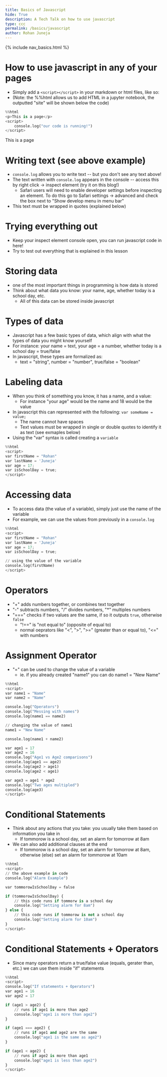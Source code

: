 ```yaml
---
title: Basics of Javascript
hide: True
description: A Tech Talk on how to use javascript
type: ccc
permalink: /basics/javascript
author: Rohan Juneja
---
```


{% include nav_basics.html %}


# How to use javascript in any of your pages
- Simply add a ``<script></script>`` in your markdown or html files, like so:
- (Note: the %%html allows us to add HTML in a jupyter notebook, the outputted "site" will be shown below the code)


```python
%%html
<p>This is a page</p>
<script>
    console.log("our code is running!")
</script>

```


<p>This is a page</p>
<script>
    console.log("our code is running!");
</script>



# Writing text (see above example)
- `console.log` allows you to write text -- but you don't see any text above!
- The text written with `console.log` appears in the console -- access this by right click -> inspect element (try it on this blog!)
    - Safari users will need to enable developer settings before inspecting an element. To do this go to Safari settings -> advanced and check the box next to "Show develop menu in menu bar"
- This text must be wrapped in quotes (explained below)

# Trying everything out
- Keep your inspect element console open, you can run javascript code in here!
- Try to test out everything that is explained in this lesson

# Storing data
- one of the most important things in programming is how data is stored
- Think about what data you know: your name, age, whether today is a school day, etc.
  - All of this data can be stored inside javascript


# Types of data
- Javascript has a few basic types of data, which align with what the types of data you might know yourself
- For instance: your name = text, your age = a number, whether today is a school day = true/false
- In javascript, these types are formalized as:
  - text = "string", number = "number", true/false = "boolean"

# Labeling data
- When you think of something you know, it has a name, and a value:
  - For instance "your age" would be the name and 18 would be the value
- In javascript this can represented with the following: `var someName = value;`
  - The name cannot have spaces
  - Text values must be wrapped in single or double quotes to identify it as text (see exmaples below)
- Using the "var" syntax is called creating a `variable`


```python
%%html
<script>
var firstName = "Rohan"
var lastName = 'Juneja'
var age = 17;
var isSchoolDay = true; 
</script>
```


<script>
var firstName = "Rohan"
var lastName = 'Juneja'
var age = 17;
var isSchoolDay = true; 
</script>



# Accessing data
- To access data (the value of a variable), simply just use the name of the variable
- For example, we can use the values from previously in a `console.log`


```python
%%html
<script>
var firstName = "Rohan"
var lastName = 'Juneja'
var age = 17;
var isSchoolDay = true; 

// using the value of the variable
console.log(firstName)
</script>
```


<script>
var firstName = "Rohan"
var lastName = 'Juneja'
var age = 17;
var isSchoolDay = true; 

console.log(firstName)
</script>



# Operators
- "+" adds numbers together, or combines text together
- "-" subtracts numbers, "/" divides numbers, "*" multiples numbers
- "===" checks if two values are the same, if so it outputs `true`, otherwise `false`
  - "!==" is "not equal to" (opposite of equal to)
  - normal oeprators like "<", ">", ">=" (greater than or equal to), "<=" with numbers

# Assignment Operator
- "=" can be used to change the value of a variable
  - ie. if you already created "name1" you can do name1 = "New Name"


```python
%%html
<script>
var name1 = "Name"
var name2 = "Name"

console.log("Operators")
console.log("Messing with names")
console.log(name1 == name2)

// changing the value of name1
name1 = "New Name"

console.log(name1 + name2)

var age1 = 17
var age2 = 16
console.log("Age1 vs Age2 comparisons")
console.log(age1 == age2)
console.log(age2 > age1)
console.log(age2 < age1)

var age3 = age1 * age2
console.log("Two ages multipled")
console.log(age3)
</script>
```


<script>
var name1 = "Name"
var name2 = "Name"

console.log("Operators")
console.log("Messing with names")
console.log(name1 == name2)

// changing the value of name1
name1 = "New Name"

console.log(name1 + name2)

var age1 = 17
var age2 = 16
console.log("Age1 vs Age2 comparisons")
console.log(age1 == age2)
console.log(age2 > age1)
console.log(age2 < age1)

var age3 = age1 * age2
console.log("Two ages multipled")
console.log(age3)
</script>



# Conditional Statements
- Think about any actions that you take: you usually take them based on information you take in
  - If tommorow is a school day, set an alarm for tomorrow at 8am
- We can also add additional clauses at the end
  - If tommorow is a school day, set an alarm for tomorrow at 8am, otherwise (else) set an alarm for tommorow at 10am


```python
%%html
<script>
// the above example in code
console.log("Alarm Example")

var tommorowIsSchoolDay = false

if (tommorowIsSchoolDay) {
    // this code runs if tommorw is a school day
    console.log("Setting alarm for 8am")
} else {
    // this code runs if tommorow is not a school day
    console.log("Setting alarm for 10am")
}
</script>
```


<script>
// the above example in code
console.log("Alarm Example")

var tommorowIsSchoolDay = false

if (tommorowIsSchoolDay) {
    console.log("Setting alarm for 8am")
} else {
    console.log("Setting alarm for 10am")
}
</script>



# Conditional Statements + Operators
- Since many operators return a true/false value (equals, gerater than, etc.) we can use them inside "if" statements


```python
%%html
<script>
console.log("If statements + Operators")
var age1 = 16
var age2 = 17

if (age1 > age2) {
    // runs if age1 is more than age2
    console.log("age1 is more than age2")
}

if (age1 === age2) {
    // runs if age1 and age2 are the same
    console.log("age1 is the same as age2")
}

if (age1 < age2) {
    // runs if age2 is more than age1
    console.log("age1 is less than age2")
}
</script>
```


<script>
console.log("If statements + Operators")
var age1 = 16
var age2 = 17

if (age1 > age2) {
    // runs if age1 is more than age2
    console.log("age1 is more than age2")
}

if (age1 === age2) {
    // runs if age1 and age2 are the same
    console.log("age1 is the same as age2")
}

if (age1 < age2) {
    // runs if age2 is more than age1
    console.log("age1 is less than age2")
}
</script>


